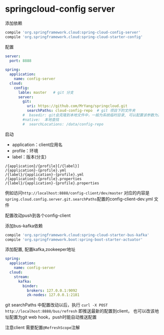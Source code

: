 # springcloud-config server

添加依赖

```groovy
compile 'org.springframework.cloud:spring-cloud-config-server'
compile 'org.springframework.cloud:spring-cloud-starter-config'
```

配置

```yaml
server:
  port: 8888
  
spring:
  application:
    name: config-server
  cloud:
    config:
      lable: master   # git 分支
      server:
        git:
          uri: https://github.com/MrYang/springcloud.git
          searchPaths: cloud-config-repo  # git 项目下的文件夹
        #  basedir: git会克隆到本地文件中，一般为系统临时目录, 可以配置该参数为其他目录
        #native:  本地查找
        #  searchLocations: /data/config-repo
```

启动

- application：client应用名
- profile：环境
- label：版本(分支)

```properties
/{application}/{profile}[/{label}]
/{application}-{profile}.yml
/{label}/{application}-{profile}.yml
/{application}-{profile}.properties
/{label}/{application}-{profile}.properties
```

例如访问`http://localhost:8888/config-client/dev/master` 对应的内容是
`spring.cloud.config.server.git.searchPaths`配置的config-client-dev.yml 文件


配置改动push到各个config-client

添加bus-kafka依赖

```groovy
compile 'org.springframework.cloud:spring-cloud-starter-bus-kafka'
compile 'org.springframework.boot:spring-boot-starter-actuator'
```

添加配置, 配置kafka,zookeeper地址

```yaml
spring:
  application:
    name: config-server
  cloud:
    stream:
      kafka:
        binder:
          brokers: 127.0.0.1:9092
          zk-nodes: 127.0.0.1:2181
```

git searchPaths 中配置改动以后，执行 `curl -X POST http://localhost:8888/bus/refresh` 即推送最新的配置到client，
也可以改该地址配置为git web hook，push时能自动推送配置

注意client 需要配置`@RefreshScope`注解
